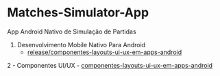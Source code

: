 # Matches-Simulator-App

App Android Nativo de Simulação de Partidas

1. Desenvolvimento Mobile Nativo Para Android
      - [release/componentes-layouts-ui-ux-em-apps-android](https://github.com/HenriqueAzT/Matches-Simulator-App/tree/release/componentes-layouts-ui-ux-em-apps-android)

2 - Componentes UI/UX
      - [componentes-layouts-ui-ux-em-apps-android](https://github.com/HenriqueAzT/Matches-Simulator-App/tree/release/componentes-layouts-ui-ux-em-apps-android)
